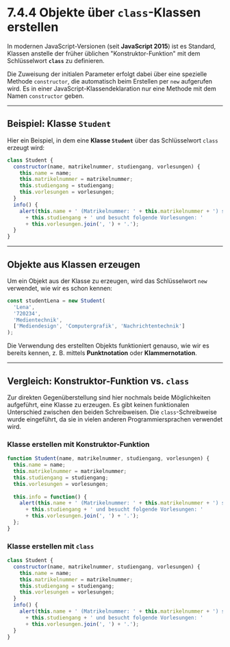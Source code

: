 # 7.4.4 Objekte über `class`-Klassen erstellen

In modernen JavaScript-Versionen (seit **JavaScript 2015**) ist es Standard, Klassen anstelle der früher üblichen "Konstruktor-Funktion" mit dem Schlüsselwort **`class`** zu definieren.

Die Zuweisung der initialen Parameter erfolgt dabei über eine spezielle Methode `constructor`, die automatisch beim Erstellen per `new` aufgerufen wird. Es in einer JavaScript-Klassendeklaration nur eine Methode mit dem Namen `constructor` geben.

---

## Beispiel: Klasse `Student`

Hier ein Beispiel, in dem eine **Klasse `Student`** über das Schlüsselwort `class` erzeugt wird:

```javascript linenums="1"
class Student {
  constructor(name, matrikelnummer, studiengang, vorlesungen) {
    this.name = name;
    this.matrikelnummer = matrikelnummer;
    this.studiengang = studiengang;
    this.vorlesungen = vorlesungen;
  }
  info() {
    alert(this.name + ' (Matrikelnummer: ' + this.matrikelnummer + ') studiert ' 
      + this.studiengang + ' und besucht folgende Vorlesungen: ' 
      + this.vorlesungen.join(', ') + '.');
  }
}
```

---

## Objekte aus Klassen erzeugen

Um ein Objekt aus der Klasse zu erzeugen, wird das Schlüsselwort `new` verwendet, wie wir es schon kennen:

```javascript 
const studentLena = new Student(
  'Lena', 
  '720234', 
  'Medientechnik', 
  ['Mediendesign', 'Computergrafik', 'Nachrichtentechnik']
);
```

Die Verwendung des erstellten Objekts funktioniert genauso, wie wir es bereits kennen, z. B. mittels **Punktnotation** oder **Klammernotation**.

---

## Vergleich: Konstruktor-Funktion vs. `class`

Zur direkten Gegenüberstellung sind hier nochmals beide Möglichkeiten aufgeführt, eine Klasse zu erzeugen. Es gibt keinen funktionalen Unterschied zwischen den beiden Schreibweisen. Die `class`-Schreibweise wurde eingeführt, da sie in vielen anderen Programmiersprachen verwendet wird.

### Klasse erstellen mit Konstruktor-Funktion
```javascript linenums="1"
function Student(name, matrikelnummer, studiengang, vorlesungen) {
  this.name = name;
  this.matrikelnummer = matrikelnummer;
  this.studiengang = studiengang;
  this.vorlesungen = vorlesungen;
  
  this.info = function() {
    alert(this.name + ' (Matrikelnummer: ' + this.matrikelnummer + ') studiert ' 
      + this.studiengang + ' und besucht folgende Vorlesungen: ' 
      + this.vorlesungen.join(', ') + '.');
  };
}
```

### Klasse erstellen mit `class`
```javascript linenums="1"
class Student {
  constructor(name, matrikelnummer, studiengang, vorlesungen) {
    this.name = name;
    this.matrikelnummer = matrikelnummer;
    this.studiengang = studiengang;
    this.vorlesungen = vorlesungen;
  }
  info() {
    alert(this.name + ' (Matrikelnummer: ' + this.matrikelnummer + ') studiert ' 
      + this.studiengang + ' und besucht folgende Vorlesungen: ' 
      + this.vorlesungen.join(', ') + '.');
  }
}
```
